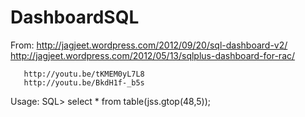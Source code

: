 DashboardSQL
============

From:  http://jagjeet.wordpress.com/2012/09/20/sql-dashboard-v2/
       http://jagjeet.wordpress.com/2012/05/13/sqlplus-dashboard-for-rac/
      
       http://youtu.be/tKMEM0yL7L8
       http://youtu.be/BkdH1f-_b5s
      
Usage: SQL> select * from table(jss.gtop(48,5));
